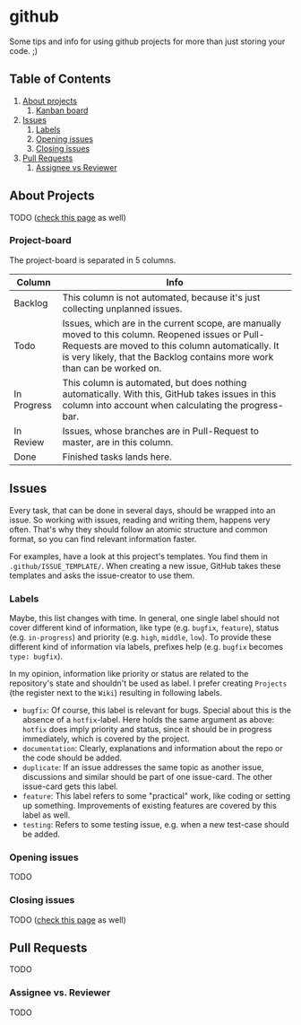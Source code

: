 # github

Some tips and info for using github projects for more than just storing your code. ;)

## Table of Contents

1. [About projects](#projects)
    1. [Kanban board](#kanban-board)
1. [Issues](#issues)
    1. [Labels](#labels)
    1. [Opening issues](#opening-issues)
    1. [Closing issues](#closing-issues)
1. [Pull Requests](#pull-requests)
    1. [Assignee vs Reviewer](#assignee-vs-reviewer)

## About Projects <a name="projects"></a>

TODO ([check this page][www_about_project_boards] as well)

### Project-board <a name="kanban-board"></a>

The project-board is separated in 5 columns.

|   Column    | Info |
|-------------|------|
| Backlog     | This column is not automated, because it's just collecting unplanned issues. |
| Todo        | Issues, which are in the current scope, are manually moved to this column. Reopened issues or Pull-Requests are moved to this column automatically. It is very likely, that the Backlog contains more work than can be worked on. |
| In Progress | This column is automated, but does nothing automatically. With this, GitHub takes issues in this column into account when calculating the progress-bar. |
| In Review   | Issues, whose branches are in Pull-Request to master, are in this column. |
| Done        | Finished tasks lands here. |

## Issues <a name="issues"></a>

Every task, that can be done in several days, should be wrapped into an issue.
So working with issues, reading and writing them, happens very often.
That's why they should follow an atomic structure and common format, so you can find relevant information faster.

For examples, have a look at this project's templates.
You find them in `.github/ISSUE_TEMPLATE/`.
When creating a new issue, GitHub takes these templates and asks the issue-creator to use them.

### Labels <a name="labels"></a>

Maybe, this list changes with time.
In general, one single label should not cover different kind of information, like type (e.g. `bugfix`, `feature`), status (e.g. `in-progress`) and priority (e.g. `high`, `middle`, `low`).
To provide these different kind of information via labels, prefixes help (e.g. `bugfix` becomes `type: bugfix`).

In my opinion, information like priority or status are related to the repository's state and shouldn't be used as label.
I prefer creating `Projects` (the register next to the `Wiki`) resulting in following labels.

- `bugfix`: Of course, this label is relevant for bugs.
  Special about this is the absence of a `hotfix`-label.
  Here holds the same argument as above: `hotfix` does imply priority and status, since it should be in progress immediately, which is covered by the project.
- `documentation`: Clearly, explanations and information about the repo or the code should be added.
- `duplicate`: If an issue addresses the same topic as another issue, discussions and similar should be part of one issue-card.
  The other issue-card gets this label.
- `feature`: This label refers to some "practical" work, like coding or setting up something.
  Improvements of existing features are covered by this label as well.
- `testing`: Refers to some testing issue, e.g. when a new test-case should be added.

### Opening issues <a name="opening-issues"></a>

TODO

### Closing issues <a name="closing-issues"></a>

TODO ([check this page][www_closing_issues_using_keywords] as well)

## Pull Requests <a name="pull-requests"></a>

TODO

### Assignee vs. Reviewer <a name="assignee-vs-reviewer"></a>

TODO

[www_closing_issues_using_keywords]: https://help.github.com/en/articles/closing-issues-using-keywords
[www_about_project_boards]: https://help.github.com/en/articles/about-project-boards
